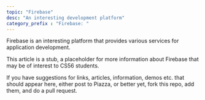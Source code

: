 ```yaml
---
topic: "Firebase"
desc: "An interesting development platform"
category_prefix	: "Firebase: "
---
```


Firebase is an interesting platform that provides various services for application development.

This article is a stub, a placeholder for more information about Firebase that may be of interest to CS56 students.

If you have suggestions for links, articles, information, demos etc. that should appear here, either post to Piazza, or better yet, 
fork this repo, add them, and do a pull request.
